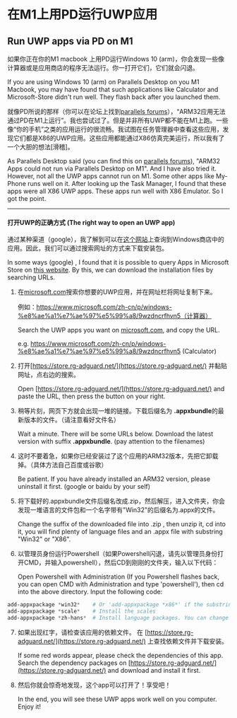 # 在M1上用PD运行UWP应用

## Run UWP apps via PD on M1

如果你正在你的M1 macbook 上用PD运行Windows 10 (arm)，你会发现一些像计算器或是应用商店的程序无法运行。你一打开它们，它们就会闪退。

If you are using Windows 10 (arm) on Parallels Desktop on you M1 Macbook, you may have found that such applications like Calculator and Microsoft-Store didn't run well. They flash back after you launched them.

就像PD所说的那样（你可以在论坛上找到[parallels forums](https://forum.parallels.com/threads/microsoft-app-store.351930/)），“ARM32应用无法通过PD在M1上运行”。我也尝试过了。但是并非所有UWP都不能在M1上跑。一些像“你的手机”之类的应用运行的很流畅。我试图在任务管理器中查看这些应用，发现它们都是X86的UWP应用。这些应用都能通过X86仿真完美运行，所以我有了一个大胆的想法[滑稽]。

As Parallels Desktop said (you can find this on [parallels forums](https://forum.parallels.com/threads/microsoft-app-store.351930/)), "ARM32 Apps could not run via Parallels Desktop on M1". And I have also tried it. However, not all the UWP apps cannot run on M1. Some other apps like My-Phone runs well on it. After looking up the Task Manager, I found that these apps were all X86 UWP apps. These apps run well with X86 Emulator. So I got the point.

***

#### 打开UWP的正确方式 (The right way to open an UWP app)

通过某种渠道（google），我了解到可以在[这个网站](https://store.rg-adguard.net/)上查询到Windows商店中的应用。因此，我们可以通过搜索网址的方式来下载安装包。

In some ways (google) , I found that it is possible to query Apps in Microsoft Store on [this website](https://store.rg-adguard.net/). By this, we can download the installation files by searching URLs.

1. 在[microsoft.com](https://www.microsoft.com)搜索你想要的UWP应用，并在网址栏将网址复制下来。

   例如：https://www.microsoft.com/zh-cn/p/windows-%e8%ae%a1%e7%ae%97%e5%99%a8/9wzdncrfhvn5（计算器）

   Search the UWP apps you want on [microsoft.com](https://www.microsoft.com), and copy the URL.

   e.g. https://www.microsoft.com/zh-cn/p/windows-%e8%ae%a1%e7%ae%97%e5%99%a8/9wzdncrfhvn5 (Calculator)

2. 打开[https://store.rg-adguard.net/](https://store.rg-adguard.net/) 并黏贴网址，点右边的搜索。

   Open [https://store.rg-adguard.net/](https://store.rg-adguard.net/) and paste the URL, then press the button on your right.

3. 稍等片刻，网页下方就会出现一堆的链接。下载后缀名为 **.appxbundle**的最新版本的文件。（请注意看好文件名）

   Wait a minute. There will be some URLs below. Download the latest version with suffix **.appxbundle**. (pay attention to the filenames)

4. 这时不要着急，如果你已经安装过了这个应用的ARM32版本，先把它卸载掉。（具体方法自己百度或谷歌）

   Be patient. If you have already installed an ARM32 version, please uninstall it first. (google or baidu by your self)

5. 将下载好的.appxbundle文件后缀名改成.zip，然后解压，进入文件夹，你会发现一堆语言的文件包和一个名字带有"Win32"的后缀名为.appx的文件。

   Change the suffix of the downloaded file into .zip , then unzip it, cd into it, you will find plenty of language files and an .appx file with substring "Win32" or "X86".

6. 以管理员身份运行Powershell（如果Powershell闪退，请先以管理员身份打开CMD，并输入powershell），然后CD到刚刚的文件夹，输入以下代码：

   Open Powershell with Administration (If you Powershell flashes back, you can open CMD with Administration and type 'powershell'), then cd into the above directory. Input the following code:

```powershell
add-appxpackage *win32*    # Or 'add-appxpackage *x86*' if the substring of the .appx file is 'x86'
add-appxpackage *scale*    # Install the scales
add-appxpackage *zh-hans*  # Install language packages. You can change it into other languages like *en-us*
```

7. 如果出现红字，请检查该应用的依赖文件。 在 [https://store.rg-adguard.net/](https://store.rg-adguard.net/) 上查找依赖文件并下载安装。

   If some red words appear, please check the dependencies of this app. Search the dependency packages on [https://store.rg-adguard.net/](https://store.rg-adguard.net/) and download and install it first.

8. 然后你就会惊奇地发现，这个app可以打开了！享受吧！

   In the end, you will see these UWP apps work well on you computer. Enjoy it!

